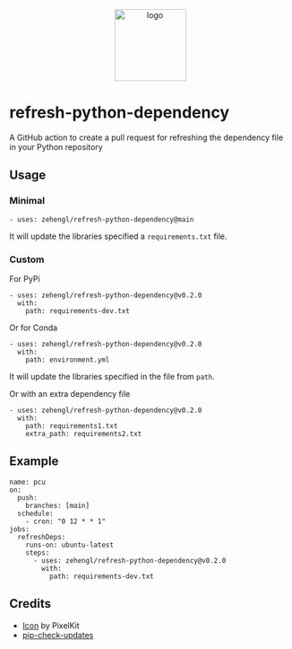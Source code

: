 <div align="center">
    <img src="https://cdn2.iconfinder.com/data/icons/flat-jewels-icon-set/512/0000_Refresh.png" alt="logo" height="128">
</div>

# refresh-python-dependency

A GitHub action to create a pull request for refreshing the dependency file in your Python repository

## Usage

### Minimal

    - uses: zehengl/refresh-python-dependency@main

It will update the libraries specified a `requirements.txt` file.

### Custom

For PyPi

    - uses: zehengl/refresh-python-dependency@v0.2.0
      with:
        path: requirements-dev.txt

Or for Conda

    - uses: zehengl/refresh-python-dependency@v0.2.0
      with:
        path: environment.yml

It will update the libraries specified in the file from `path`.

Or with an extra dependency file

    - uses: zehengl/refresh-python-dependency@v0.2.0
      with:
        path: requirements1.txt
        extra_path: requirements2.txt

## Example

    name: pcu
    on:
      push:
        branches: [main]
      schedule:
        - cron: "0 12 * * 1"
    jobs:
      refreshDeps:
        runs-on: ubuntu-latest
        steps:
          - uses: zehengl/refresh-python-dependency@v0.2.0
            with:
              path: requirements-dev.txt

## Credits

- [Icon](https://www.iconfinder.com/icons/171269/refresh_icon) by PixelKit
- [pip-check-updates](https://pypi.org/project/pip-check-updates/)
